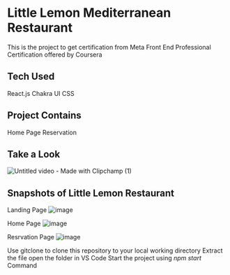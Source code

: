 # Little Lemon Mediterranean Restaurant

This is the project to get certification from Meta Front End Professional Certification offered by Coursera

## Tech Used

React.js
Chakra UI 
CSS

## Project Contains

Home Page
Reservation

## Take a Look

![Untitled video - Made with Clipchamp (1)](https://github.com/Dharshan078/Little-Lemon-Mediterranean-Restaurant/assets/103129616/8101ad40-edf0-4b27-a0ff-d93cff8e84f2)

## Snapshots of Little Lemon Restaurant 

Landing Page
![image](https://github.com/Dharshan078/Little-Lemon-Mediterranean-Restaurant/assets/103129616/b0a06609-72a2-4f6b-8562-3a0cad16cb7a)

Home Page
![image](https://github.com/Dharshan078/Little-Lemon-Mediterranean-Restaurant/assets/103129616/c75eb74d-eacf-4352-9ed8-a9dabafc8ec6)

Resrvation Page
![image](https://github.com/Dharshan078/Little-Lemon-Mediterranean-Restaurant/assets/103129616/73b01a01-d031-4b15-b471-c65b45ce9c25)


Use gitclone to clone this repository to your local working directory
Extract the file
open the folder in VS Code
Start the project using *npm start* Command
